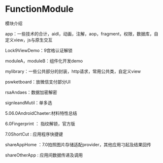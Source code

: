 # FunctionModule
模块介绍

app：一些技术的合计，aidl，动画，注解，aop，fragment，权限，数据库，自定义view，js与原生交互

Lock9ViewDemo：9宫格认证解锁

moduleA，moduleB：组件化开发demo

mylibrary：一些公共部分的封装，http请求，常用公共类，自定义view

pswketboard：放微信支付部分UI

rsaAndaes：数据加密解密

signleandMutil：单多选


5.06.0AndroidChaeter:材料特性总结

6.0Fingerprint ： 指纹解锁，官方版

7.0ShortCut : 应用程序快捷键

shareAppHome ：7.0拍照图片存储适配provider，其他应用刁起及结果回传

shareOtherApp : 应用间数据传递及调用